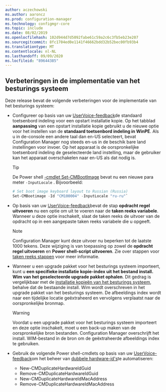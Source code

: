 ```yaml
---
author: aczechowski
ms.author: aaroncz
ms.prod: configuration-manager
ms.technology: configmgr-core
ms.topic: include
ms.date: 08/02/2019
ms.openlocfilehash: 102d944d7d5092fabe61c59a2c6c3fb5eb23e207
ms.sourcegitcommit: 8fc1704ed0e1141f46662bdd32b52bec00fb93b4
ms.translationtype: MT
ms.contentlocale: nl-NL
ms.lasthandoff: 09/09/2020
ms.locfileid: "89644385"
---
```

## <a name="improvements-to-os-deployment"></a><a name="bkmk_osd"></a> Verbeteringen in de implementatie van het besturings systeem

Deze release bevat de volgende verbeteringen voor de implementatie van het besturings systeem:

- Configureer op basis van uw [UserVoice-feedback](https://configurationmanager.uservoice.com/forums/300492-ideas/suggestions/35370691-ability-to-specify-the-keyboard-layout-in-the-boot)de standaard toetsenbord indeling voor een opstart installatie kopie. Op het tabblad **aanpassing** van een opstart installatie kopie gebruikt u de nieuwe optie voor het instellen van de **standaard toetsenbord indeling in WinPE**. Als u in de-console een andere taal dan en-US selecteert, bevat Configuration Manager nog steeds en-us in de beschik bare land instellingen voor invoer. Op het apparaat is de oorspronkelijke toetsenbord indeling de geselecteerde land instelling, maar de gebruiker kan het apparaat overschakelen naar en-US als dat nodig is.<!-- 4910348 -->

    > [!Tip]
    > De Power shell [-cmdlet Set-CMBootImage](/powershell/module/configurationmanager/set-cmbootimage) bevat nu een nieuwe para meter `-InputLocale` . Bijvoorbeeld:
    >
    > ```PowerShell
    > # Set boot image keyboard layout to Russian (Russia)
    > Set-CMBootimage -Id "CM100004" -InputLocale "ru-ru"`
    > ```

- Op basis van uw [UserVoice-feedback](https://configurationmanager.uservoice.com/forums/300492-ideas/suggestions/37927843-store-output-of-run-command-line-to-tsenv-with-ru)bevat de stap **opdracht regel uitvoeren** nu een optie om uit te voeren naar de **taken reeks variabele**. Wanneer u deze optie inschakelt, slaat de taken reeks de uitvoer van de opdracht op in een aangepaste taken reeks variabele die u opgeeft.<!-- 4798352  -->

    > [!Note]  
    > Configuration Manager kunt deze uitvoer nu beperken tot de laatste 1000 tekens. Deze wijziging is van toepassing op zowel de **opdracht regel uitvoeren** en **Power shell-script uitvoeren**. Zie over stappen voor [taken reeks stappen](../../../../../osd/understand/task-sequence-steps.md) voor meer informatie.

- Wanneer u een upgrade pakket voor het besturings systeem importeert, kunt u **een specifieke installatie kopie-index uit het bestand install. Wim van het geselecteerde upgrade pakket ophalen**. Dit gedrag is vergelijkbaar met de [installatie kopieën van het besturings systeem](../../../../../osd/get-started/manage-operating-system-images.md#BKMK_AddOSImages), behalve dat de bestaande install. Wim wordt overschreven in het upgrade pakket van het besturings systeem. De afbeeldings index wordt naar een tijdelijke locatie geëxtraheerd en vervolgens verplaatst naar de oorspronkelijke bronmap.<!-- 4931110 -->

    > [!Warning]  
    > Voordat u een upgrade pakket voor het besturings systeem importeert en deze optie inschakelt, moet u een back-up maken van de oorspronkelijke bron bestanden. Configuration Manager overschrijft het install. WIM-bestand in de bron om de geëxtraheerde afbeeldings index te gebruiken.

- Gebruik de volgende Power shell-cmdlets op basis van uw [UserVoice-feedback](https://configurationmanager.uservoice.com/forums/300492-ideas/suggestions/18509686-create-a-powershell-cmdlet-too-add-edit-remove-dup)om het beheer van [dubbele hardware-id's](../../../../../osd/deploy-use/use-pxe-to-deploy-windows-over-the-network.md#manage-duplicate-hardware-identifiers)te automatiseren:<!-- 4852819 -->
    - New-CMDuplicateHardwareIdGuid
    - Remove-CMDuplicateHardwareIdGuid
    - New-CMDuplicateHardwareIdMacAddress
    - Remove-CMDuplicateHardwareIdMacAddress